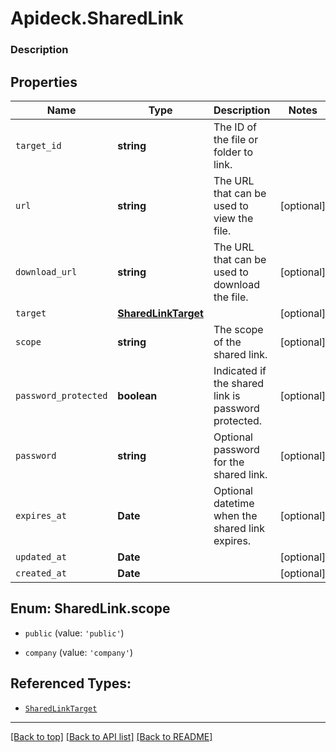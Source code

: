# Apideck.SharedLink

### Description

## Properties
Name | Type | Description | Notes
------------ | ------------- | ------------- | -------------
`target_id` | **string** | The ID of the file or folder to link. | 
`url` | **string** | The URL that can be used to view the file. | [optional] 
`download_url` | **string** | The URL that can be used to download the file. | [optional] 
`target` | [**SharedLinkTarget**](SharedLinkTarget.md) |  | [optional] 
`scope` | **string** | The scope of the shared link. | [optional] 
`password_protected` | **boolean** | Indicated if the shared link is password protected. | [optional] 
`password` | **string** | Optional password for the shared link. | [optional] 
`expires_at` | **Date** | Optional datetime when the shared link expires. | [optional] 
`updated_at` | **Date** |  | [optional] 
`created_at` | **Date** |  | [optional] 





<a name="SharedLinkScope"></a>
## Enum: SharedLink.scope


* `public` (value: `'public'`)

* `company` (value: `'company'`)




## Referenced Types:



* [`SharedLinkTarget`](SharedLinkTarget.md)







---

[[Back to top]](#) [[Back to API list]](../../../../README.md#documentation-for-api-endpoints) [[Back to README]](../../../../README.md)


